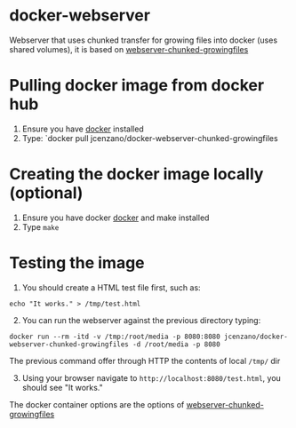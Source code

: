 # docker-webserver
Webserver that uses chunked transfer for growing files into docker (uses shared volumes), it is based on [webserver-chunked-growingfiles](https://github.com/jordicenzano/webserver-chunked-growingfiles)

# Pulling docker image from docker hub
1. Ensure you have [docker](https://www.docker.com) installed
2. Type: `docker pull jcenzano/docker-webserver-chunked-growingfiles

# Creating the docker image locally (optional)
1. Ensure you have docker [docker](https://www.docker.com) and make installed
2. Type `make`

# Testing the image
1. You should create a HTML test file first, such as:
```
echo "It works." > /tmp/test.html
```
2. You can run the webserver against the previous directory typing:
```
docker run --rm -itd -v /tmp:/root/media -p 8080:8080 jcenzano/docker-webserver-chunked-growingfiles -d /root/media -p 8080
```
The previous command offer through HTTP the contents of local `/tmp/` dir

3. Using your browser navigate to `http://localhost:8080/test.html`, you should see "It works."

The docker container options are the options of [webserver-chunked-growingfiles](https://github.com/jordicenzano/webserver-chunked-growingfiles)
